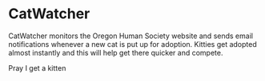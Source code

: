 # CatWatcher
CatWatcher monitors the Oregon Human Society website and sends email notifications whenever a new cat is put up for adoption. Kitties get adopted almost instantly and this will help get there quicker and compete.

Pray I get a kitten 
